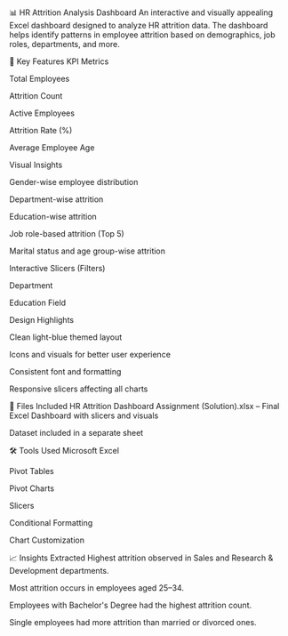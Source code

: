 📊 HR Attrition Analysis Dashboard
An interactive and visually appealing Excel dashboard designed to analyze HR attrition data. The dashboard helps identify patterns in employee attrition based on demographics, job roles, departments, and more.

📌 Key Features
KPI Metrics

Total Employees

Attrition Count

Active Employees

Attrition Rate (%)

Average Employee Age

Visual Insights

Gender-wise employee distribution

Department-wise attrition

Education-wise attrition

Job role-based attrition (Top 5)

Marital status and age group-wise attrition

Interactive Slicers (Filters)

Department

Education Field

Design Highlights

Clean light-blue themed layout

Icons and visuals for better user experience

Consistent font and formatting

Responsive slicers affecting all charts

📁 Files Included
HR Attrition Dashboard Assignment (Solution).xlsx – Final Excel Dashboard with slicers and visuals

Dataset included in a separate sheet

🛠 Tools Used
Microsoft Excel

Pivot Tables

Pivot Charts

Slicers

Conditional Formatting

Chart Customization

📈 Insights Extracted
Highest attrition observed in Sales and Research & Development departments.

Most attrition occurs in employees aged 25–34.

Employees with Bachelor's Degree had the highest attrition count.

Single employees had more attrition than married or divorced ones.
